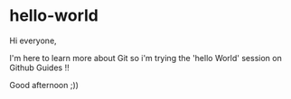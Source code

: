 # hello-world

Hi everyone, 

I'm here to learn more about Git so i'm trying the 'hello World' session on Github Guides !!

Good afternoon ;))
